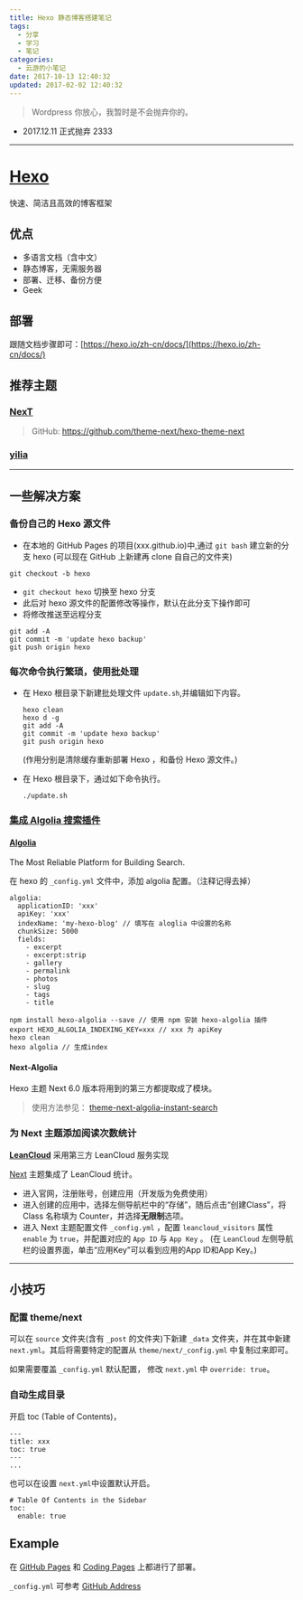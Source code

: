 ```yaml
---
title: Hexo 静态博客搭建笔记
tags:
  - 分享
  - 学习
  - 笔记
categories:
  - 云游的小笔记
date: 2017-10-13 12:40:32
updated: 2017-02-02 12:40:32
---
```


> Wordpress 你放心，我暂时是不会抛弃你的。
- 2017.12.11 正式抛弃 2333

---

# [Hexo](https://hexo.io/)

快速、简洁且高效的博客框架

<!-- more -->

## 优点

* 多语言文档（含中文）
* 静态博客，无需服务器
* 部署、迁移、备份方便
* Geek

## 部署

跟随文档步骤即可：[https://hexo.io/zh-cn/docs/](https://hexo.io/zh-cn/docs/)

## 推荐主题

### [NexT](https://theme-next.org/)

> GitHub: <https://github.com/theme-next/hexo-theme-next>

### [yilia](https://github.com/litten/hexo-theme-yilia)

* * *

## 一些解决方案

### 备份自己的 Hexo 源文件

* 在本地的 GitHub Pages 的项目(xxx.github.io)中,通过 `git bash` 建立新的分支 hexo
(可以现在 GitHub 上新建再 clone 自自己的文件夹)

```
git checkout -b hexo
```

* `git checkout hexo` 切换至 hexo 分支
* 此后对 hexo 源文件的配置修改等操作，默认在此分支下操作即可
* 将修改推送至远程分支

```
git add -A
git commit -m 'update hexo backup'
git push origin hexo
```

### 每次命令执行繁琐，使用批处理

- 在 Hexo 根目录下新建批处理文件 `update.sh`,并编辑如下内容。

    ```
    hexo clean
    hexo d -g
    git add -A
    git commit -m 'update hexo backup'
    git push origin hexo
    ```

    (作用分别是清除缓存重新部署 Hexo ，和备份 Hexo 源文件。)

- 在 Hexo 根目录下，通过如下命令执行。

    ```
    ./update.sh
    ```

### [集成 Algolia 搜索插件](https://www.npmjs.com/package/hexo-algolia)

#### [Algolia](https://www.algolia.com/)
The Most Reliable Platform for Building Search.

在 hexo 的 `_config.yml` 文件中，添加 algolia 配置。（注释记得去掉）

```
algolia:
  applicationID: 'xxx'   
  apiKey: 'xxx'
  indexName: 'my-hexo-blog' // 填写在 aloglia 中设置的名称
  chunkSize: 5000
  fields:   
    - excerpt
    - excerpt:strip
    - gallery
    - permalink
    - photos
    - slug
    - tags
    - title
```

```
npm install hexo-algolia --save // 使用 npm 安装 hexo-algolia 插件
export HEXO_ALGOLIA_INDEXING_KEY=xxx // xxx 为 apiKey
hexo clean
hexo algolia // 生成index
```
#### Next-Algolia

Hexo 主题 Next 6.0 版本将用到的第三方都提取成了模块。

> 使用方法参见： [theme-next-algolia-instant-search](https://github.com/theme-next/theme-next-algolia-instant-search)

### 为 Next 主题添加阅读次数统计

[**LeanCloud**](http://leancloud.cn)
采用第三方 LeanCloud 服务实现

[Next](http://theme-next.iissnan.com/) 主题集成了 LeanCloud 统计。

* 进入官网，注册账号，创建应用（开发版为免费使用）
* 进入创建的应用中，选择左侧导航栏中的“存储”，随后点击“创建Class”，将 Class 名称填为 Counter，并选择**无限制**选项。
* 进入 Next 主题配置文件 `_config.yml` ，配置 `leancloud_visitors` 属性 `enable` 为 `true`，并配置对应的 `App ID` 与 `App Key` 。 (在 `LeanCloud` 左侧导航栏的设置界面，单击“应用Key”可以看到应用的App ID和App Key。)

---

## 小技巧
### 配置 theme/next 
可以在 `source` 文件夹(含有 `_post` 的文件夹)下新建 `_data` 文件夹，并在其中新建 `next.yml`。其后将需要特定的配置从 `theme/next/_config.yml` 中复制过来即可。

如果需要覆盖 `_config.yml` 默认配置， 修改 `next.yml` 中 `override: true`。

### 自动生成目录
开启 toc (Table of Contents)，
```
---
title: xxx
toc: true
---
...
```

也可以在设置 `next.yml`中设置默认开启。
```
# Table Of Contents in the Sidebar
toc:
  enable: true
```

## Example

在 [GitHub Pages](http://yunyoujun.github.io) 和 [Coding Pages](http://yunyoujun.coding.me) 上都进行了部署。

`_config.yml` 可参考 [GitHub Address](https://github.com/YunYouJun/yunyoujun.github.io)